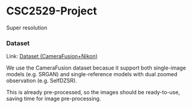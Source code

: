 # CSC2529-Project
Super resolution

### Dataset
Link: [Dataset (CameraFusion+Nikon)](https://drive.google.com/drive/folders/1XTxU6iPxs_MZTM8g_hUsq0REWqB0P-AB)

We use the CameraFusion dataset becasue it support both single-image models (e.g. SRGAN) and single-reference models with dual zoomed observation (e.g. SelfDZSR). 

This is already pre-processed, so the images should be ready-to-use, saving time for image pre-processing.